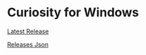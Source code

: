 # Curiosity for Windows

[Latest Release](https://github.com/curiosity-ai/curiosity-app-win/releases/latest)

[Releases Json](https://api.github.com/repos/curiosity-ai/curiosity-app-win/releases)
